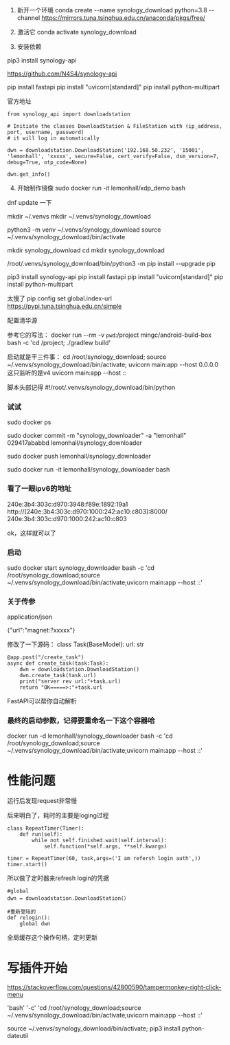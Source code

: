 
1. 新开一个环境
conda create --name synology_download python=3.8 --channel https://mirrors.tuna.tsinghua.edu.cn/anaconda/pkgs/free/

2. 激活它
conda activate synology_download

3. 安装依赖

pip3 install synology-api

https://github.com/N4S4/synology-api

pip install fastapi
pip install "uvicorn[standard]"
pip install python-multipart

官方地址

	from synology_api import downloadstation

	# Initiate the classes DownloadStation & FileStation with (ip_address, port, username, password)
	# it will log in automatically 

	dwn = downloadstation.DownloadStation('192.168.50.232', '15001', 'lemonhall', 'xxxxx', secure=False, cert_verify=False, dsm_version=7, debug=True, otp_code=None)

	dwn.get_info()

4. 开始制作镜像
sudo docker run -it lemonhall/xdp_demo bash

dnf update
一下

mkdir ~/.venvs
mkdir ~/.venvs/synology_download

python3 -m venv ~/.venvs/synology_download
source ~/.venvs/synology_download/bin/activate

mkdir synology_download
cd mkdir synology_download

/root/.venvs/synology_download/bin/python3 -m pip install --upgrade pip

pip3 install synology-api
pip install fastapi
pip install "uvicorn[standard]"
pip install python-multipart

太慢了
pip config set global.index-url https://pypi.tuna.tsinghua.edu.cn/simple

配置清华源

参考它的写法：
docker run --rm -v `pwd`:/project mingc/android-build-box bash -c 'cd /project; ./gradlew build'

启动就是干三件事：
cd /root/synology_download;
source ~/.venvs/synology_download/bin/activate;
uvicorn main:app --host 0.0.0.0
这只监听的是v4
uvicorn main:app --host ::

脚本头部记得
#!/root/.venvs/synology_download/bin/python


### 试试

sudo docker ps

sudo docker commit -m "synology_downloader" -a "lemonhall" 029417ababbd lemonhall/synology_downloader

sudo docker push lemonhall/synology_downloader

sudo docker run -it lemonhall/synology_downloader bash


### 看了一眼ipv6的地址
240e:3b4:303c:d970:3948:f89e:1892:19a1
http://[240e:3b4:303c:d970:1000:242:ac10:c803]:8000/
240e:3b4:303c:d970:1000:242:ac10:c803


ok，这样就可以了


### 启动
sudo docker start synology_downloader bash -c 'cd /root/synology_download;source ~/.venvs/synology_download/bin/activate;uvicorn main:app --host ::'


### 关于传参
application/json

{"url":"magnet:?xxxxx"}

修改了一下源码：
	class Task(BaseModel):
	    url: str

	@app.post("/create_task")
	async def create_task(task:Task):
	    dwn = downloadstation.DownloadStation()
	    dwn.create_task(task.url)
	    print("server rev url:"+task.url)
	    return "OK=====>:"+task.url

FastAPI可以帮你自动解析

### 最终的启动参数，记得要重命名一下这个容器哈

docker run -d lemonhall/synology_downloader bash -c 'cd /root/synology_download;source ~/.venvs/synology_download/bin/activate;uvicorn main:app --host ::'


性能问题
=======

运行后发现request非常慢

后来明白了，耗时的主要是loging过程

	class RepeatTimer(Timer):
	    def run(self):
	        while not self.finished.wait(self.interval):
	            self.function(*self.args, **self.kwargs)

	timer = RepeatTimer(60, task,args=('I am refersh login auth',))
	timer.start()

所以做了定时器来refresh login的凭据

	#global
	dwn = downloadstation.DownloadStation(）

	#重新登陆的
	def relogin():
	    global dwn

全局缓存这个操作句柄，定时更新

写插件开始
========

https://stackoverflow.com/questions/42800590/tampermonkey-right-click-menu

'bash' '-c' 'cd /root/synology_download;source ~/.venvs/synology_download/bin/activate;uvicorn main:app --host ::'


source ~/.venvs/synology_download/bin/activate;
pip3 install python-dateutil



